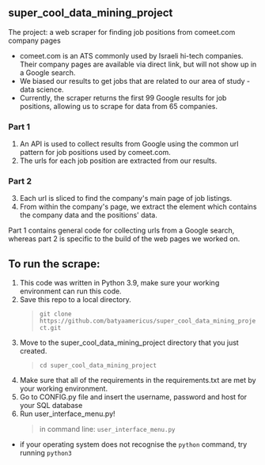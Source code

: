 ## super_cool_data_mining_project
The project: a web scraper for finding job positions from comeet.com company pages
* comeet.com is an ATS commonly used by Israeli hi-tech companies. Their company pages are available via direct link, but will not show up in a Google search. 
* We biased our results to get jobs that are related to our area of study - data science.
* Currently, the scraper returns the first 99 Google results for job positions, allowing us to scrape for data from 65 companies.

### Part 1
1. An API is used to collect results from Google using the common url pattern for job positions used by comeet.com.
2. The urls for each job position are extracted from our results.

### Part 2
3. Each url is sliced to find the company's main page of job listings.
4. From within the company's page, we extract the element which contains the company data and the positions' data.

Part 1 contains general code for collecting urls from a Google search, whereas part 2 is specific to the build of the web pages we worked on.

## To run the scrape:
1. This code was written in Python 3.9, make sure your working environment can run this code.
2. Save this repo to a local directory.
    > `git clone https://github.com/batyaamericus/super_cool_data_mining_project.git`
3. Move to the super_cool_data_mining_project directory that you just created.
    > `cd super_cool_data_mining_project`
4. Make sure that all of the requirements in the requirements.txt are met by your working environment.
5. Go to CONFIG.py file and insert the username, password and host for your SQL database
6. Run user_interface_menu.py!
    > in command line: `user_interface_menu.py`
* if your operating system does not recognise the `python` command, try running `python3`
